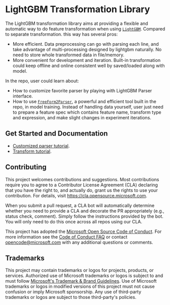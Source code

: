 # LightGBM Transformation Library

The LightGBM transformation library aims at providing a flexible and automatic way to do feature transformation when using [`LightGBM`](https://github.com/microsoft/LightGBM). Compared to separate transformation. this way has several pros:

- More efficient. Data preprocessing can go with parsing each line, and take advantage of multi-processing designed by lightgbm naturally. No need to store whole transformed data in file/memory.
- More convenient for development and iteration. Built-in transformation could keep offline and online consistent well by saved/loaded along with model.

In the repo, user could learn about:

- How to customize favorite parser by playing with LightGBM Parser interface.
- How to use [`FreeForm2Parser`](./examples/freeform2_parser.cpp), a powerful and efficient tool built in the repo, in model training. Instead of handling data yourself, user just need to prepare a feature spec which contains feature name, transform type and expression, and make slight changes in experiment iterations.

## Get Started and Documentation

- [Customized parser tutorial](./docs/Customized-Parser-Tutorial.rst).
- [Transform tutorial](./docs/Transform-Tutorial.rst).

## Contributing

This project welcomes contributions and suggestions.  Most contributions require you to agree to a
Contributor License Agreement (CLA) declaring that you have the right to, and actually do, grant us
the rights to use your contribution. For details, visit https://cla.opensource.microsoft.com.

When you submit a pull request, a CLA bot will automatically determine whether you need to provide
a CLA and decorate the PR appropriately (e.g., status check, comment). Simply follow the instructions
provided by the bot. You will only need to do this once across all repos using our CLA.

This project has adopted the [Microsoft Open Source Code of Conduct](https://opensource.microsoft.com/codeofconduct/).
For more information see the [Code of Conduct FAQ](https://opensource.microsoft.com/codeofconduct/faq/) or
contact [opencode@microsoft.com](mailto:opencode@microsoft.com) with any additional questions or comments.

## Trademarks

This project may contain trademarks or logos for projects, products, or services. Authorized use of Microsoft 
trademarks or logos is subject to and must follow 
[Microsoft's Trademark & Brand Guidelines](https://www.microsoft.com/en-us/legal/intellectualproperty/trademarks/usage/general).
Use of Microsoft trademarks or logos in modified versions of this project must not cause confusion or imply Microsoft sponsorship.
Any use of third-party trademarks or logos are subject to those third-party's policies.
